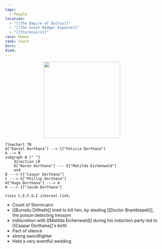 ```yaml
---
tags:
  - People
location:
  - "[[The Empire of Datrus]]"
  - "[[The Great Badger Expanse]]"
  - "[[Stormcairn]]"
race: Human
rank: Count
born: 
died:
---
```

<p style="text-align:center;"><img src="https://foundry-vtt-kb.s3.us-east-2.amazonaws.com/Images/Tokens/NPCs/Nobles/Count%20Aaron%20Dorthana.png" width="250" height="250"></p>

```mermaid
flowchart TB
A["Daniel Dorthana"] --> C["Felicia Dorthana"]
A --> B
subgraph B [" "]
	direction LR
	D["Aaron Dorthana"] --- E["Matilda Eichenwald"]
	end
B ---> F["Caspar Dorthana"]
C ---> G["Phillip Dorthana"]
H["Hugo Dorthana"] ---> A
H ---> I["Jacob Dorthana"]

class C,E,F,G,I internal-link;
```

- Count of Stormcairn
- [[Burnidu Diltheth]] tried to kill him, by stealing [[Doctor Bramblepelt]], the poison detecting tressym
- indiscretion with [[Matilda Eichenwald]] during his induction party led to [[Caspar Dorthana]]'s birth
- Pact of silence
- strong swordfighter
- Held a very eventful wedding